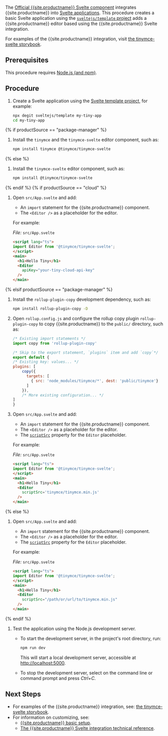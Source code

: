 The [Official {{site.productname}} Svelte component](https://github.com/tinymce/tinymce-svelte) integrates {{site.productname}} into [Svelte applications](https://svelte.dev/).
This procedure creates a basic Svelte application using the [`sveltejs/template` project](https://github.com/sveltejs/template) adds a {{site.productname}} editor based using the {{site.productname}} Svelte integration.

For examples of the {{site.productname}} integration, visit [the tinymce-svelte storybook](https://tinymce.github.io/tinymce-svelte/).

## Prerequisites

This procedure requires [Node.js (and npm)](https://nodejs.org/).

## Procedure

1. Create a Svelte application using the [Svelte template project](https://github.com/sveltejs/template), for example:

    ```sh
    npx degit sveltejs/template my-tiny-app
    cd my-tiny-app
    ```

{% if productSource == "package-manager" %}
1. Install the `tinymce` and the `tinymce-svelte` editor component, such as:

    ```sh
    npm install tinymce @tinymce/tinymce-svelte
    ```
{% else %}
1. Install the `tinymce-svelte` editor component, such as:

    ```sh
    npm install @tinymce/tinymce-svelte
    ```

{% endif %}
{% if productSource == "cloud" %}
1. Open `src/App.svelte` and add:
    * An `import` statement for the {{site.productname}} component.
    * The `<Editor />` as a placeholder for the editor.

    For example:

    _File:_ `src/App.svelte`

    ```html
    <script lang="ts">
    import Editor from '@tinymce/tinymce-svelte';
    </script>
    <main>
      <h1>Hello Tiny</h1>
      <Editor
        apiKey="your-tiny-cloud-api-key"
      />
    </main>
    ```

{% elsif productSource == "package-manager" %}

1. Install the `rollup-plugin-copy` development dependency, such as:

    ```sh
    npm install rollup-plugin-copy -D
    ```

1. Open `rollup.config.js` and configure the rollup copy plugin `rollup-plugin-copy` to copy {{site.productname}} to the `public/` directory, such as:

    ```js
    /* Existing import statements */
    import copy from 'rollup-plugin-copy'

    /* Skip to the export statement, `plugins` item and add `copy`*/
    export default {
    /* Existing key: values... */
    plugins: [
        copy({
          targets: [
            { src: 'node_modules/tinymce/*', dest: 'public/tinymce'}
          ]
        }),
        /* More existing configuration... */
    ]
    }

    ```

1. Open `src/App.svelte` and add:

    * An `import` statement for the {{site.productname}} component.
    * The `<Editor />` as a placeholder for the editor.
    * The [`scriptSrc`]({{site.baseurl}}/how-to-guides/environment-setup/svelte/svelte-ref/#scriptsrc) property for the `Editor` placeholder.

    For example:

    _File:_ `src/App.svelte`

    ```html
    <script lang="ts">
    import Editor from '@tinymce/tinymce-svelte';
    </script>
    <main>
      <h1>Hello Tiny</h1>
      <Editor
        scriptSrc='tinymce/tinymce.min.js'
      />
    </main>
    ```

{% else %}

1. Open `src/App.svelte` and add:

    * An `import` statement for the {{site.productname}} component.
    * The `<Editor />` as a placeholder for the editor.
    * The [`scriptSrc`]({{site.baseurl}}/how-to-guides/environment-setup/svelte/svelte-ref/#scriptsrc) property for the `Editor` placeholder.

    For example:

    _File:_ `src/App.svelte`

    ```html
    <script lang="ts">
    import Editor from '@tinymce/tinymce-svelte';
    </script>
    <main>
      <h1>Hello Tiny</h1>
      <Editor
        scriptSrc="/path/or/url/to/tinymce.min.js"
      />
    </main>
    ```
{% endif %}

1. Test the application using the Node.js development server.

    * To start the development server, in the project's root directory, run:

        ```sh
        npm run dev
        ```

        This will start a local development server, accessible at <http://localhost:5000>.

    * To stop the development server, select on the command line or command prompt and press _Ctrl+C_.

## Next Steps

* For examples of the {{site.productname}} integration, see: [the tinymce-svelte storybook](https://tinymce.github.io/tinymce-svelte/).
* For information on customizing, see:
  * [{{site.productname}} basic setup]({{site.baseurl}}/how-to-guides/learn-the-basics/basic-setup/).
  * [The {{site.productname}} Svelte integration technical reference]({{site.baseurl}}/how-to-guides/environment-setup/svelte/svelte-ref/).
